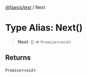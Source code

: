 [@faasjs/test](../README.md) / Next

# Type Alias: Next()

> **Next**: () => `Promise`\<`void`\>

## Returns

`Promise`\<`void`\>
